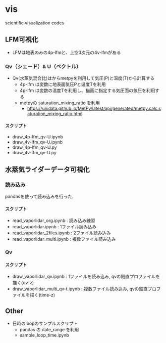 # vis
scientific visualization codes

## LFM可視化
* LFMは地表のみの4p-lfmと、上空3次元の4v-lfmがある

### Qv（シェード）& U（ベクトル）
* Qv(水蒸気混合比)はからmetpyを利用して気圧(P)と温度(T)から計算する
  * 4p-lfm は変数に地表面気圧Pと温度Tを利用
  * 4p-lfm は変数の温度Tを利用し、描画に指定する気圧面の気圧を利用する
  * metpyの saturation_mixing_ratio を利用
    * https://unidata.github.io/MetPy/latest/api/generated/metpy.calc.saturation_mixing_ratio.html

#### スクリプト
* draw_4p-lfm_qv-U.ipynb
* draw_4v-lfm_qv-U.ipynb
* draw_4p-lfm_qv-U.py
* draw_4v-lfm_qv-U.py


## 水蒸気ライダーデータ可視化
### 読み込み
pandasを使って読み込みを行った. 

#### スクリプト
* read_vaporlidar_org.ipynb    : 読み込み練習
* read_vaporlidar.ipynb        : 1ファイル読み込み
* read_vaporlidar_2files.ipynb : 2ファイル読み込み
* read_vaporlidar_multi.ipynb  : 複数ファイル読み込み

### Qv
#### スクリプト
* draw_vaporlidar_qv.ipynb          : 1ファイルを読み込み, qvの鉛直プロファイルを描く(qv-z)
* draw_vaporlidar_multi_qv-t.ipynb  : 複数ファイル読み込み, qvの鉛直プロファイルを描く(time-z)

## Other
* 日時のloopのサンプルスクリプト
  * pandas の date_range を利用
  * sample_loop_time.ipynb